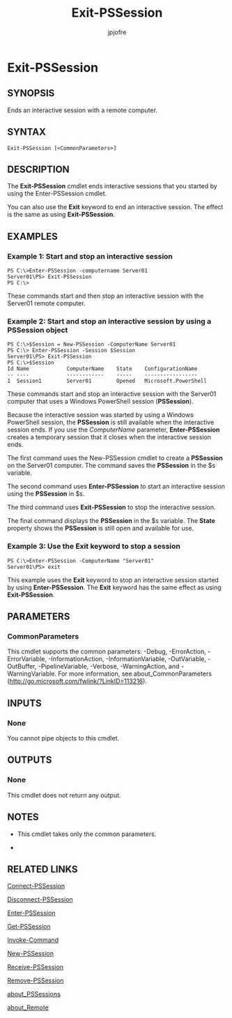 ﻿---
author: jpjofre
description: 
external help file: System.Management.Automation.dll-Help.xml
keywords: powershell, cmdlet
manager: carolz
ms.date: 2016-09-30
ms.prod: powershell
ms.technology: powershell
ms.topic: reference
online version: http://go.microsoft.com/fwlink/?LinkID=821478
schema: 2.0.0
title: Exit-PSSession
---

# Exit-PSSession

## SYNOPSIS
Ends an interactive session with a remote computer.

## SYNTAX

```
Exit-PSSession [<CommonParameters>]
```

## DESCRIPTION
The **Exit-PSSession** cmdlet ends interactive sessions that you started by using the Enter-PSSession cmdlet.

You can also use the **Exit** keyword to end an interactive session.
The effect is the same as using **Exit-PSSession**.

## EXAMPLES

### Example 1: Start and stop an interactive session
```
PS C:\>Enter-PSSession -computername Server01
Server01\PS> Exit-PSSession
PS C:\>
```

These commands start and then stop an interactive session with the Server01 remote computer.

### Example 2: Start and stop an interactive session by using a PSSession object
```
PS C:\>$Session = New-PSSession -ComputerName Server01
PS C:\> Enter-PSSession -Session $Session
Server01\PS> Exit-PSSession
PS C:\>$Session
Id Name            ComputerName    State    ConfigurationName
-- ----            ------------    -----    -----------------
1  Session1        Server01        Opened   Microsoft.PowerShell
```

These commands start and stop an interactive session with the Server01 computer that uses a Windows PowerShell session (**PSSession**).

Because the interactive session was started by using a Windows PowerShell session, the **PSSession** is still available when the interactive session ends.
If you use the *ComputerName* parameter, **Enter-PSSession** creates a temporary session that it closes when the interactive session ends.

The first command uses the New-PSSession cmdlet to create a **PSSession** on the Server01 computer.
The command saves the **PSSession** in the $s variable.

The second command uses **Enter-PSSession** to start an interactive session using the **PSSession** in $s.

The third command uses **Exit-PSSession** to stop the interactive session.

The final command displays the **PSSession** in the $s variable.
The **State** property shows the **PSSession** is still open and available for use.

### Example 3: Use the Exit keyword to stop a session
```
PS C:\>Enter-PSSession -ComputerName "Server01"
Server01\PS> exit
```

This example uses the **Exit** keyword to stop an interactive session started by using **Enter-PSSession**.
The **Exit** keyword has the same effect as using **Exit-PSSession**.

## PARAMETERS

### CommonParameters
This cmdlet supports the common parameters: -Debug, -ErrorAction, -ErrorVariable, -InformationAction, -InformationVariable, -OutVariable, -OutBuffer, -PipelineVariable, -Verbose, -WarningAction, and -WarningVariable. For more information, see about_CommonParameters (http://go.microsoft.com/fwlink/?LinkID=113216).

## INPUTS

### None
You cannot pipe objects to this cmdlet.

## OUTPUTS

### None
This cmdlet does not return any output.

## NOTES
* This cmdlet takes only the common parameters.

*

## RELATED LINKS

[Connect-PSSession](.\Connect-PSSession.md)

[Disconnect-PSSession](.\Disconnect-PSSession.md)

[Enter-PSSession](.\Enter-PSSession.md)

[Get-PSSession](.\Get-PSSession.md)

[Invoke-Command](.\Invoke-Command.md)

[New-PSSession](.\New-PSSession.md)

[Receive-PSSession](.\Receive-PSSession.md)

[Remove-PSSession](.\Remove-PSSession.md)

[about_PSSessions](.\About\about_PSSessions.md)

[about_Remote](.\About\about_Remote.md)

